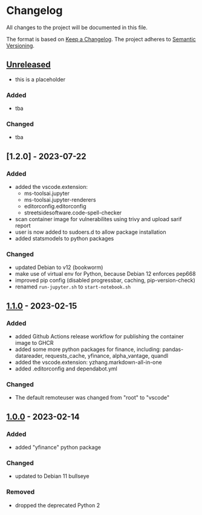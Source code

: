 # Changelog

All changes to the project will be documented in this file.

The format is based on [Keep a Changelog](https://keepachangelog.com/en/1.0.0/).
The project adheres to [Semantic Versioning](https://semver.org/spec/v2.0.0.html).

## [Unreleased]

- this is a placeholder

### Added

- tba

### Changed

- tba

## [1.2.0] - 2023-07-22

### Added

- added the vscode.extension:
  - ms-toolsai.jupyter
  - ms-toolsai.jupyter-renderers
  - editorconfig.editorconfig
  - streetsidesoftware.code-spell-checker
- scan container image for vulnerabilites using trivy and upload sarif report
- user is now added to sudoers.d to allow package installation
- added statsmodels to python packages

### Changed

- updated Debian to v12 (bookworm)
- make use of virtual env for Python, because Debian 12 enforces pep668
- improved pip config (disabled progressbar, caching, pip-version-check)
- renamed `run-jupyter.sh` to `start-notebook.sh`

## [1.1.0] - 2023-02-15

### Added

- added Github Actions release workflow for publishing the container image to GHCR
- added some more python packages for finance, including:
  pandas-datareader, requests_cache, yfinance, alpha_vantage, quandl
- added the vscode.extension: yzhang.markdown-all-in-one
- added .editorconfig and dependabot.yml

### Changed

- The default remoteuser was changed from "root" to "vscode"

## [1.0.0] - 2023-02-14

### Added

- added "yfinance" python package

### Changed

- updated to Debian 11 bullseye

### Removed

- dropped the deprecated Python 2

[unreleased]: https://github.com/jakoch/jupyter-devbox/compare/v1.1.0...HEAD
[1.1.0]: https://github.com/jakoch/jupyter-devbox/compare/v1.0.0...v1.1.0
[1.0.0]: https://github.com/jakoch/jupyter-devbox/releases/tag/v1.0.0
